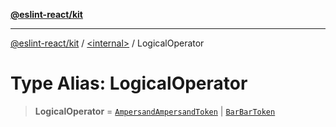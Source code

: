 [**@eslint-react/kit**](../../README.md)

***

[@eslint-react/kit](../../README.md) / [\<internal\>](../README.md) / LogicalOperator

# Type Alias: LogicalOperator

> **LogicalOperator** = [`AmpersandAmpersandToken`](../enumerations/SyntaxKind.md#ampersandampersandtoken) \| [`BarBarToken`](../enumerations/SyntaxKind.md#barbartoken)
